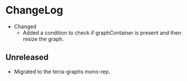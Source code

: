 # ChangeLog

* Changed
  * Added a condition to check if graphContainer is present and then resize the graph.
  
## Unreleased

-   Migrated to the terra-graphs mono-rep.
